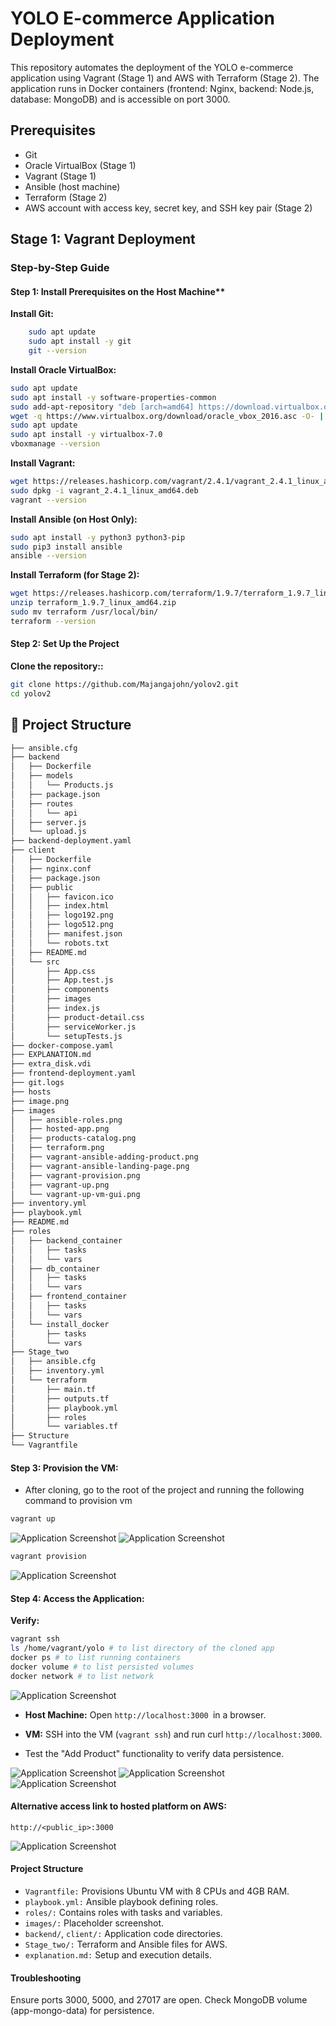 # YOLO E-commerce Application Deployment

This repository automates the deployment of the YOLO e-commerce application using Vagrant (Stage 1) and AWS with Terraform (Stage 2). The application runs in Docker containers (frontend: Nginx, backend: Node.js, database: MongoDB) and is accessible on port 3000.

## Prerequisites
- Git
- Oracle VirtualBox (Stage 1)
- Vagrant (Stage 1)
- Ansible (host machine)
- Terraform (Stage 2)
- AWS account with access key, secret key, and SSH key pair (Stage 2)

## Stage 1: Vagrant Deployment

### Step-by-Step Guide
#### Step 1: Install Prerequisites on the Host Machine**
**Install Git:**
```bash
    sudo apt update
    sudo apt install -y git
    git --version      
```

**Install Oracle VirtualBox:**
```bash
sudo apt update
sudo apt install -y software-properties-common
sudo add-apt-repository "deb [arch=amd64] https://download.virtualbox.org/virtualbox/debian $(lsb_release -cs) contrib"
wget -q https://www.virtualbox.org/download/oracle_vbox_2016.asc -O- | sudo apt-key add -
sudo apt update
sudo apt install -y virtualbox-7.0
vboxmanage --version
```
**Install Vagrant:**
```bash
wget https://releases.hashicorp.com/vagrant/2.4.1/vagrant_2.4.1_linux_amd64.deb
sudo dpkg -i vagrant_2.4.1_linux_amd64.deb
vagrant --version
```

**Install Ansible (on Host Only):**
```bash
sudo apt install -y python3 python3-pip
sudo pip3 install ansible
ansible --version
```

**Install Terraform (for Stage 2):**
```bash
wget https://releases.hashicorp.com/terraform/1.9.7/terraform_1.9.7_linux_amd64.zip
unzip terraform_1.9.7_linux_amd64.zip
sudo mv terraform /usr/local/bin/
terraform --version
```

#### Step 2: Set Up the Project
**Clone the repository::**

```bash
git clone https://github.com/Majangajohn/yolov2.git
cd yolov2
```

## 📁 Project Structure
```bash
├── ansible.cfg
├── backend
│   ├── Dockerfile
│   ├── models
│   │   └── Products.js
│   ├── package.json
│   ├── routes
│   │   └── api
│   ├── server.js
│   └── upload.js
├── backend-deployment.yaml
├── client
│   ├── Dockerfile
│   ├── nginx.conf
│   ├── package.json
│   ├── public
│   │   ├── favicon.ico
│   │   ├── index.html
│   │   ├── logo192.png
│   │   ├── logo512.png
│   │   ├── manifest.json
│   │   └── robots.txt
│   ├── README.md
│   └── src
│       ├── App.css
│       ├── App.test.js
│       ├── components
│       ├── images
│       ├── index.js
│       ├── product-detail.css
│       ├── serviceWorker.js
│       └── setupTests.js
├── docker-compose.yaml
├── EXPLANATION.md
├── extra_disk.vdi
├── frontend-deployment.yaml
├── git.logs
├── hosts
├── image.png
├── images
│   ├── ansible-roles.png
│   ├── hosted-app.png
│   ├── products-catalog.png
│   ├── terraform.png
│   ├── vagrant-ansible-adding-product.png
│   ├── vagrant-ansible-landing-page.png
│   ├── vagrant-provision.png
│   ├── vagrant-up.png
│   └── vagrant-up-vm-gui.png
├── inventory.yml
├── playbook.yml
├── README.md
├── roles
│   ├── backend_container
│   │   ├── tasks
│   │   └── vars
│   ├── db_container
│   │   ├── tasks
│   │   └── vars
│   ├── frontend_container
│   │   ├── tasks
│   │   └── vars
│   └── install_docker
│       ├── tasks
│       └── vars
├── Stage_two
│   ├── ansible.cfg
│   ├── inventory.yml
│   └── terraform
│       ├── main.tf
│       ├── outputs.tf
│       ├── playbook.yml
│       ├── roles
│       └── variables.tf
├── Structure
└── Vagrantfile
```


#### Step 3: Provision the VM:
- After cloning, go to the root of the project and running the following command to provision vm

```bash
vagrant up
```

<img src="images/vagrant-up.png" alt="Application Screenshot">
<img src="images/vagrant-up-vm-gui.png" alt="Application Screenshot">

```bash
vagrant provision
```

<img src="images/vagrant-provision.png" alt="Application Screenshot">


#### Step 4: Access the Application:
**Verify:**
```bash
vagrant ssh
ls /home/vagrant/yolo # to list directory of the cloned app
docker ps # to list running containers
docker volume # to list persisted volumes
docker network # to list network
```
<img src="images/containers-in-vm.png" alt="Application Screenshot">


- **Host Machine:** Open ```http://localhost:3000 ```in a browser.

- **VM:** SSH into the VM (```vagrant ssh```) and run curl ```http://localhost:3000```.

- Test the "Add Product" functionality to verify data persistence.


<img src="images/vagrant-ansible-landing-page.png" alt="Application Screenshot">
<img src="images/vagrant-ansible-adding-product.png" alt="Application Screenshot">
<img src="/images/products-catalog.png" alt="Application Screenshot">


#### Alternative access link to hosted platform on AWS:
```http://<public_ip>:3000```

<img src="images/hosted-app.png" alt="Application Screenshot">


#### Project Structure

- `Vagrantfile:` Provisions Ubuntu VM with 8 CPUs and 4GB RAM.
- `playbook.yml:` Ansible playbook defining roles.
- `roles/:` Contains roles with tasks and variables.
- `images/:` Placeholder screenshot.
- `backend/`, `client/:` Application code directories.
- `Stage_two/:` Terraform and Ansible files for AWS.
- `explanation.md:` Setup and execution details.

#### Troubleshooting

Ensure ports 3000, 5000, and 27017 are open.
Check MongoDB volume (app-mongo-data) for persistence.
